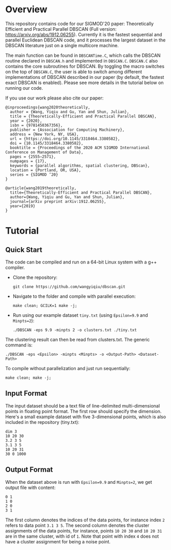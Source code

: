 # Overview
This repository contains code for our SIGMOD'20 paper: Theoretically Efficient and Practical Parallel DBSCAN (Full version: https://arxiv.org/abs/1912.06255). Currently it is the fastest sequential and parallel Euclidean DBSCAN code, and it processes the largest dataset in the DBSCAN literature just on a single multicore machine.

The main function can be found in ``DBSCANTime.C``, which calls the DBSCAN routine declared in ``DBSCAN.h`` and implemented in ``DBSCAN.C``. ``DBSCAN.C`` also contains the core subroutines for DBSCAN. By toggling the macro switches on the top of ``DBSCAN.C``, the user is able to switch among different implementations of DBSCAN described in our paper (by default, the fastest exact DBSCAN is enabled). Please see more details in the tutorial below on running our code.

If you use our work please also cite our paper:
    
    @inproceedings{wang2020theoretically,
      author = {Wang, Yiqiu and Gu, Yan and Shun, Julian},
      title = {Theoretically-Efficient and Practical Parallel DBSCAN},
      year = {2020},
      isbn = {9781450367356},
      publisher = {Association for Computing Machinery},
      address = {New York, NY, USA},
      url = {https://doi.org/10.1145/3318464.3380582},
      doi = {10.1145/3318464.3380582},
      booktitle = {Proceedings of the 2020 ACM SIGMOD International Conference on Management of Data},
      pages = {2555–2571},
      numpages = {17},
      keywords = {parallel algorithms, spatial clustering, DBScan},
      location = {Portland, OR, USA},
      series = {SIGMOD ’20}
    }
    
    @article{wang2019theoretically,
      title={Theoretically-Efficient and Practical Parallel DBSCAN},
      author={Wang, Yiqiu and Gu, Yan and Shun, Julian},
      journal={arXiv preprint arXiv:1912.06255},
      year={2019}
    }

# Tutorial

## Quick Start
The code can be compiled and run on a 64-bit Linux system with a g++ compiler.
* Clone the repository:

      git clone https://github.com/wangyiqiu/dbscan.git
        
* Navigate to the folder and compile with parallel execution:

      make clean; GCILK=1 make -j;

* Run using our example dataset ``tiny.txt`` (using ``Epsilon=9.9`` and ``Minpts=2``):

      ./DBSCAN -eps 9.9 -minpts 2 -o clusters.txt ./tiny.txt

The clustering result can then be read from clusters.txt. The generic command is:

    ./DBSCAN -eps <Epsilon> -minpts <Minpts> -o <Output-Path> <Dataset-Path>
    
To compile without parallelization and just run sequentially:

    make clean; make -j;

## Input Format

The input dataset should be a text file of line-delimited multi-dimensional points in floating point format. The first row should specify the dimension. Here's a small example dataset with five 3-dimensional points, which is also included in the repository (tiny.txt):

    dim 3
    10 20 30
    3.2 3 5
    3.1 3 5
    10 20 31
    30 0 1000
    
## Output Format

When the dataset above is run with ``Epsilon=9.9`` and ``Minpts=2``, we get output file with content:

    0 1
    1 0
    2 0
    3 1

The first column denotes the indices of the data points, for instance index ``2`` refers to data point ``3.1 3 5``. The second column denotes the cluster assignments of the data points, for instance, points ``10 20 30`` and ``10 20 31`` are in the same cluster, with id of ``1``. Note that point with index ``4`` does not have a cluster assignment for being a noise point.
